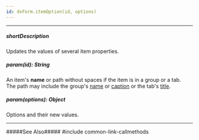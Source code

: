 ```yaml
---
id: dxForm.itemOption(id, options)
---
```

---
##### shortDescription
Updates the values of several item properties.

##### param(id): String
An item's **name** or path without spaces if the item is in a group or a tab.     
The path may include the group's [name](/api-reference/10%20UI%20Components/dxForm/5%20Item%20Types/GroupItem/name.md '/Documentation/ApiReference/UI_Components/dxForm/Item_Types/GroupItem/#name') or [caption](/api-reference/10%20UI%20Components/dxForm/5%20Item%20Types/GroupItem/caption.md '/Documentation/ApiReference/UI_Components/dxForm/Item_Types/GroupItem/#caption') or the tab's [title](/api-reference/10%20UI%20Components/dxForm/5%20Item%20Types/TabbedItem/tabs/title.md '/Documentation/ApiReference/UI_Components/dxForm/Item_Types/TabbedItem/tabs/#title').

##### param(options): Object
Options and their new values.

---
#####See Also#####
#include common-link-callmethods
